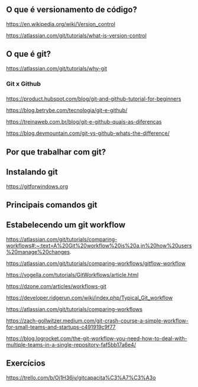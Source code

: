 <div style='text-align: justify'>

O que é versionamento de código?
-
https://en.wikipedia.org/wiki/Version_control

https://atlassian.com/git/tutorials/what-is-version-control


O que é git?
-
https://atlassian.com/git/tutorials/why-git

### Git x Github <h3>

https://product.hubspot.com/blog/git-and-github-tutorial-for-beginners

https://blog.betrybe.com/tecnologia/git-e-github/

https://treinaweb.com.br/blog/git-e-github-quais-as-diferencas

https://blog.devmountain.com/git-vs-github-whats-the-difference/

Por que trabalhar com git?
-

Instalando git
-
https://gitforwindows.org

Principais comandos git
-

Estabelecendo um git workflow
-
https://atlassian.com/git/tutorials/comparing-workflows#:~:text=A%20Git%20workflow%20is%20a,in%20how%20users%20manage%20changes.

https://atlassian.com/git/tutorials/comparing-workflows/gitflow-workflow

https://vogella.com/tutorials/GitWorkflows/article.html

https://dzone.com/articles/workflows-git

https://developer.ridgerun.com/wiki/index.php/Typical_Git_workflow

https://atlassian.com/git/tutorials/comparing-workflows

https://zach-gollwitzer.medium.com/git-crash-course-a-simple-workflow-for-small-teams-and-startups-c491919c9f77

https://blog.logrocket.com/the-git-workflow-you-need-how-to-deal-with-multiple-teams-in-a-single-repository-faf5bb17a6e4/

Exercícios
-
https://trello.com/b/Oj1H36jv/gitcapacita%C3%A7%C3%A3o

</div>